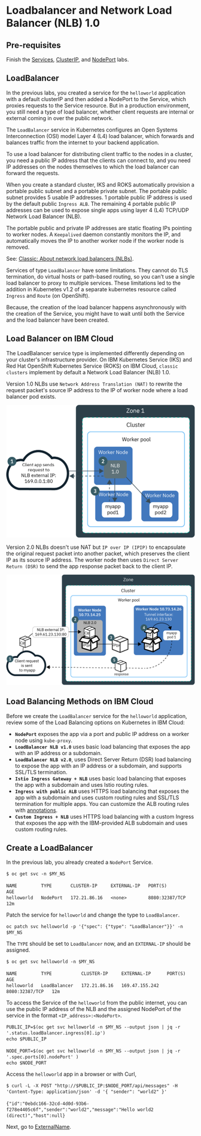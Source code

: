 # Loadbalancer and Network Load Balancer (NLB) 1.0

## Pre-requisites

Finish the [Services](services.md), [ClusterIP](clusterip.md), and [NodePort](nodeport.md) labs.

## LoadBalancer

In the previous labs, you created a service for the `helloworld` application with a default clusterIP and then added a NodePort to the Service, which proxies requests to the Service resource. But in a production environment, you still need a type of load balancer, whether client requests are internal or external coming in over the public network. 

The `LoadBalancer` service in Kubernetes configures an Open Systems Interconnection (OSI) model Layer 4 (L4) load balancer, which forwards and balances traffic from the internet to your backend application.

To use a load balancer for distributing client traffic to the nodes in a cluster, you need a public IP address that the clients can connect to, and you need IP addresses on the nodes themselves to which the load balancer can forward the requests. 

When you create a standard cluster, IKS and ROKS automatically provision a portable public subnet and a portable private subnet. The portable public subnet provides 5 usable IP addresses. 1 portable public IP address is used by the default public `Ingress ALB`. The remaining 4 portable public IP addresses can be used to expose single apps using layer 4 (L4) TCP/UDP Network Load Balancer (NLB).

The portable public and private IP addresses are static floating IPs pointing to worker nodes. A `Keepalived` daemon  constantly monitors the IP, and automatically moves the IP to another worker node if the worker node is removed.  

See: [Classic: About network load balancers (NLBs)](https://cloud.ibm.com/docs/containers?topic=containers-loadbalancer-about#v1_planning).

Services of type `LoadBalancer` have some limitations. They cannot do TLS termination, do virtual hosts or path-based routing, so you can’t use a single load balancer to proxy to multiple services. These limitations led to the addition in Kubernetes v1.2 of a separate kubernetes resource called `Ingress` and `Route` (on OpenShift).

Because, the creation of the load balancer happens asynchronously with the creation of the Service, you might have to wait until both the Service and the load balancer have been created.

## Load Balancer on IBM Cloud

The LoadBalancer service type is implemented differently depending on your cluster's infrastructure provider. On IBM Kubernetes Service (IKS) and Red Hat OpenShift Kubernetes Service (ROKS) on IBM Cloud, `classic clusters` implement by default a Network Load Balancer (NLB) 1.0. 

Version 1.0 NLBs use `Network Address Translation (NAT)` to rewrite the request packet's source IP address to the IP of worker node where a load balancer pod exists. 

![NLB 1.0](images/ks_loadbalancer_nlb1.png)

Version 2.0 NLBs doesn't use NAT but `IP over IP (IPIP)` to encapsulate the original request packet into another packet, which preserves the client IP as its source IP address. The worker node then uses `Direct Server Return (DSR)` to send the app response packet back to the client IP.

![NLB 2.0](images/ks_loadbalancer_nlb2.png)

## Load Balancing Methods on IBM Cloud

Before we create the `LoadBalancer` service for the `helloworld` application, review some of the Load Balancing options on Kubernetes in IBM Cloud:

- **`NodePort`** exposes the app via a port and public IP address on a worker node using `kube-proxy`.
- **`LoadBalancer NLB v1.0`** uses basic load balancing that exposes the app with an IP address or a subdomain.
- **`LoadBalancer NLB v2.0`**, uses Direct Server Return (DSR) load balancing to expose the app with an IP address or a subdomain, and supports SSL/TLS termination.
- **`Istio Ingress Gateway + NLB`** uses basic load balancing that exposes the app with a subdomain and uses Istio routing rules.
- **`Ingress with public ALB`** uses HTTPS load balancing that exposes the app with a subdomain and uses custom routing rules and SSL/TLS termination for multiple apps. You can customize the ALB routing rules with [annotations](https://cloud.ibm.com/docs/containers?topic=containers-ingress_annotation).
- **`Custom Ingress + NLB`** uses HTTPS load balancing with a custom Ingress that exposes the app with the IBM-provided ALB subdomain and uses custom routing rules.

## Create a LoadBalancer

In the previous lab, you already created a `NodePort` Service. 

```
$ oc get svc -n $MY_NS

NAME         TYPE       CLUSTER-IP     EXTERNAL-IP   PORT(S)          AGE
helloworld   NodePort   172.21.86.16   <none>        8080:32387/TCP   12m
```

Patch the service for `helloworld` and change the type to `LoadBalancer`.

```
oc patch svc helloworld -p '{"spec": {"type": "LoadBalancer"}}' -n $MY_NS
```

The `TYPE` should be set to `LoadBalancer` now, and an `EXTERNAL-IP` should be assigned.

```
$ oc get svc helloworld -n $MY_NS

NAME         TYPE           CLUSTER-IP     EXTERNAL-IP      PORT(S)          AGE
helloworld   LoadBalancer   172.21.86.16   169.47.155.242   8080:32387/TCP   12m
```

To access the Service of the `helloworld` from the public internet, you can use the public IP address of the NLB and the assigned NodePort of the service in the format `<IP_address>:<NodePort>`.

```
PUBLIC_IP=$(oc get svc helloworld -n $MY_NS --output json | jq -r '.status.loadBalancer.ingress[0].ip')
echo $PUBLIC_IP

NODE_PORT=$(oc get svc helloworld -n $MY_NS --output json | jq -r '.spec.ports[0].nodePort' )
echo $NODE_PORT
```

Access the `helloworld` app in a browser or with Curl,

```
$ curl -L -X POST "http://$PUBLIC_IP:$NODE_PORT/api/messages" -H 'Content-Type: application/json' -d '{ "sender": "world2" }'

{"id":"0ebdc166-32cd-4d0d-93b6-f278e4405c6f","sender":"world2","message":"Hello world2 (direct)","host":null}
```

Next, go to [ExternalName](externalname.md).
